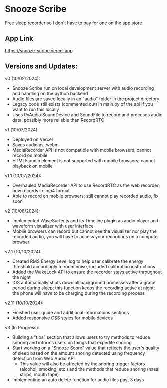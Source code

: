 # Snooze Scribe

Free sleep recorder so I don't have to pay for one on the app store

## App Link

https://snooze-scribe.vercel.app

## Versions and Updates:

v0 (10/02/2024):
- Snooze Scribe run on local development server with audio recording and handling on the python backend
- Audio files are saved locally in an "audio" folder in the project directory
- Legacy code still exists (commented out) in main.py of the api if you want to run this locally
- Uses PyAudio SoundDevice and SoundFile to record and procesgs audio data, possibly more reliable than RecordRTC

v1 (10/07/2024): 
- Deployed on Vercel
- Saves audio as .webm
- MediaRecorder API is not compatible with mobile browsers; cannot record on mobile
- HTML5 audio element is not supported with mobile browsers; cannot playback on mobile

v1.1 (10/07/2024): 
- Overhauled MediaRecorder API to use RecordRTC as the web recorder; now records in .mp4 format
- Able to record on mobile browsers; still cannot play recorded audio, fix soon

v2 (10/08/2024): 
- Implemented WaveSurfer.js and its Timeline plugin as audio player and waveform visualizer with user interface
- Mobile browsers can record but cannot see the visualizer nor play the recorded audio, you will have to access your recordings on a computer browser

v2.1 (10/10/2024):
- Created RMS Energy Level log to help user calibrate the energy threshold accordingly to room noise, included calibration instructions
- Added the WakeLock API to ensure the recorder stays active throughout the night 
- IOS automatically shuts down all background processes after a grace period during sleep; this function keeps the recording active at night; the phone will have to be charging during the recording process

v2.11 (10/10/2024):
- Finished user guide and additional informations sections
- Added responsive CSS styles for mobile devices

v3 (In Progress):
- Building a "tips" section that allows users to try methods to reduce snoring and informs users on things that expedite snoring
- Start working on a "Snooze Score" value that reflects the user's quality of sleep based on the amount snoring detected using frequency detection from Web Audio API
    - This value will also be affected by the snoring trigger factors (alcohol, smoking, etc.) and the methods that reduce snoring (nasal strips, mouth tape)
- Implementing an auto delete function for audio files past 3 days